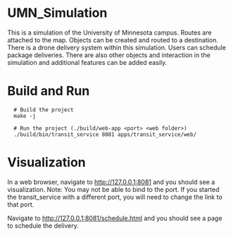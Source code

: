 # UMN_Simulation
This is a simulation of the University of Minnesota campus. Routes are attached to the map. Objects can be created and routed to a destination. There is a drone delivery system within this simulation. Users can schedule package deliveries. There are also other objects and interaction in the simulation and additional features can be added easily.

# Build and Run
```
  # Build the project
  make -j
  
  # Run the project (./build/web-app <port> <web folder>)
  ./build/bin/transit_service 8081 apps/transit_service/web/
```

# Visualization

In a web browser, navigate to http://127.0.0.1:8081 and you should see a visualization. 
Note: You may not be able to bind to the port. If you started the transit_service with a different port, you will need to change the link to that port.

Navigate to http://127.0.0.1:8081/schedule.html and you should see a page to schedule the delivery.
